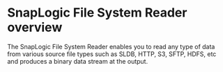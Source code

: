 # SnapLogic File System Reader overview

The SnapLogic File System Reader enables you to read any type of data from various source file types such as SLDB, HTTP, S3, SFTP, HDFS, etc and produces a binary data stream at the output.

